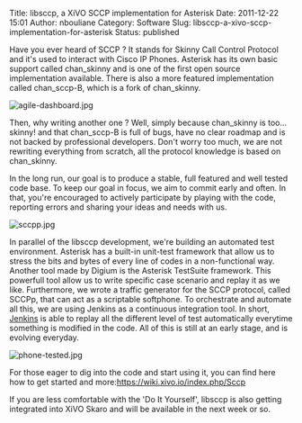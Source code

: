 Title: libsccp, a XiVO SCCP implementation for Asterisk
Date: 2011-12-22 15:01
Author: nbouliane
Category: Software
Slug: libsccp-a-xivo-sccp-implementation-for-asterisk
Status: published

Have you ever heard of SCCP ? It stands for Skinny Call Control Protocol
and it's used to interact with Cisco IP Phones. Asterisk has its own
basic support called chan\_skinny and is one of the first open source
implementation available. There is also a more featured implementation
called chan\_sccp-B, which is a fork of chan\_skinny.

![agile-dashboard.jpg](/images/blog/libsccp/.agile-dashboard_s.jpg "agile-dashboard.jpg, déc. 2011")

Then, why writing another one ? Well, simply because chan\_skinny is
too... skinny! and that chan\_sccp-B is full of bugs, have no clear
roadmap and is not backed by professional developers. Don't worry too
much, we are not rewriting everything from scratch, all the protocol
knowledge is based on chan\_skinny.

In the long run, our goal is to produce a stable, full featured and well
tested code base. To keep our goal in focus, we aim to commit early and
often. In that, you're encouraged to actively participate by playing
with the code, reporting errors and sharing your ideas and needs with
us.

![sccpp.jpg](/images/blog/libsccp/.sccpp_s.jpg "sccpp.jpg, déc. 2011")

In parallel of the libsccp development, we're building an automated test
environment. Asterisk has a built-in unit-test framework that allow us
to stress the bits and bytes of every line of codes in a non-functional
way. Another tool made by Digium is the Asterisk TestSuite framework.
This powerfull tool allow us to write specific case scenario and replay
it as we like. Furthermore, we wrote a traffic generator for the SCCP
protocol, called SCCPp, that can act as a scriptable softphone. To
orchestrate and automate all this, we are using Jenkins as a continuous
integration tool. In short, [Jenkins](http://jenkins.xivo.io/) is able
to replay all the different level of test automatically everytime
something is modified in the code. All of this is still at an early
stage, and is evolving everyday.

![phone-tested.jpg](/images/blog/libsccp/.phone-tested_s.jpg "phone-tested.jpg, déc. 2011")

For those eager to dig into the code and start using it, you can find
here how to get started and more:<https://wiki.xivo.io/index.php/Sccp>

If you are less comfortable with the 'Do It Yourself', libsccp is also
getting integrated into XiVO Skaro and will be available in the next
week or so.

</p>

